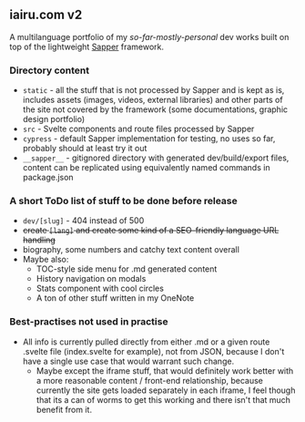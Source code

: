 ## iairu.com v2

A multilanguage portfolio of my *so-far-mostly-personal* dev works built on top of the lightweight [Sapper](https://sapper.svelte.dev/) framework. 

### Directory content

- `static` - all the stuff that is not processed by Sapper and is kept as is, includes assets (images, videos, external libraries) and other parts of the site not covered by the framework (some documentations, graphic design portfolio)
- `src` - Svelte components and route files processed by Sapper
- `cypress` - default Sapper implementation for testing, no uses so far, probably should at least try it out
- `__sapper__` - gitignored directory with generated dev/build/export files, content can be replicated using equivalently named commands in package.json

### A short ToDo list of stuff to be done before release

- `dev/[slug]` - 404 instead of 500
- ~~create `[lang]` and create some kind of a SEO-friendly language URL handling~~
- biography, some numbers and catchy text content overall
- Maybe also:
  - TOC-style side menu for .md generated content
  - History navigation on modals 
  - Stats component with cool circles
  - A ton of other stuff written in my OneNote

### Best-practises not used in practise

- All info is currently pulled directly from either .md or a given route .svelte file (index.svelte for example), not from JSON, because I don't have a single use case that would warrant such change.
  - Maybe except the iframe stuff, that would definitely work better with a more reasonable content / front-end relationship, because currently the site gets loaded separately in each iframe, I feel though that its a can of worms to get this working and there isn't that much benefit from it.